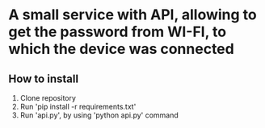 # A small service with API, allowing to get the password from WI-FI, to which the device was connected #

## How to install

1. Clone repository
2. Run 'pip install -r requirements.txt'
3. Run 'api.py', by using 'python api.py' command

